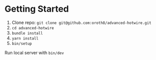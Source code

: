 # Getting Started

1. Clone repo: `git clone git@github.com:oroth8/advanced-hotwire.git`
2. `cd advanced-hotwire`
3. `bundle install`
4. `yarn install`
5. `bin/setup`

Run local server with `bin/dev`
